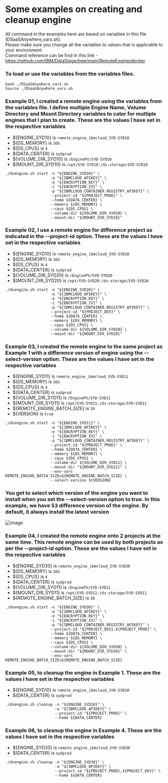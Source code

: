 # Some examples on creating and cleanup engine

All command in the examples here are based on variables in this file (DSaaSAnywhere_vars.sh). \
Please make sure you change all the variables to values that is applicable to your environment. \
Command reference can be find in this link - https://github.com/IBM/DataStage/tree/main/RemoteEngine/docker

### To load or use the variables from the variables files.
```
bash ./DSaaSAnywhere_vars.sh
Source ./DSaaSAnywhere_vars.sh
```

### Example 01, I created a remote engine using the variables from the variables file. I define multiple Engine Name, Volume Directory and Mount Directory variables to cater for multiple engines that I plan to create. These are the values I have set in the respective variables
- ${ENGINE_SYD10} is `remote_engine_ibmcloud_SYD-SYD10`
- ${DS_MEMORY} is `16G`
- ${DS_CPUS} is `4`
- ${DATA_CENTER} is `sydprod`
- ${VOLUME_DIR_SYD10} is `/EnginePV/SYD-SYD10`
- ${MOUNT_DIR_SYD10} is `/opt/SYD-SYD10:/ds-storage/SYD-SYD10`

```
./dsengine.sh start -n "${ENGINE_SYD10}" \
                    -a "${IBMCLOUD_APIKEY}" \
                    -e "${ENCRYPTION_KEY}" \
                    -i "${ENCRYPTION_IV}" \
                    -p "${IBMCLOUD_CONTAINER_REGISTRY_APIKEY}" \
                    --project-id "${PROJECT_PROD}" \
                    --home ${DATA_CENTER} \
                    --memory ${DS_MEMORY} \
                    --cpus ${DS_CPUS} \
                    --volume-dir ${VOLUME_DIR_SYD10} \
                    --mount-dir "${MOUNT_DIR_SYD10}"
```

### Example 02, I use a remote engine for difference project as indicated in the  --project-id option. These are the values I have set in the respective variables
- ${ENGINE_SYD10} is `remote_engine_ibmcloud_SYD-SYD20`
- ${DS_MEMORY} is `16G`
- ${DS_CPUS} is `4`
- ${DATA_CENTER} is `sydprod`
- ${VOLUME_DIR_SYD20} is `/EnginePV/SYD-SYD20`
- ${MOUNT_DIR_SYD20} is `/opt/SYD-SYD20:/ds-storage/SYD-SYD20`

```
./dsengine.sh start -n "${ENGINE_SYD20}" \
                    -a "${IBMCLOUD_APIKEY}" \
                    -e "${ENCRYPTION_KEY}" \
                    -i "${ENCRYPTION_IV}" \
                    -p "${IBMCLOUD_CONTAINER_REGISTRY_APIKEY}" \
                    --project-id "${PROJECT_DEV}" \
                    --home ${DATA_CENTER} \
                    --memory ${DS_MEMORY} \
                    --cpus ${DS_CPUS} \
                    --volume-dir ${VOLUME_DIR_SYD20} \
                    --mount-dir "${MOUNT_DIR_SYD20}"
```

### Example 03, I created the remote engine to the same project as Example 1 with a difference version of engine using the --select-version option. These are the values I have set in the respective variables
- ${ENGINE_SYD11} is `remote_engine_ibmcloud_SYD-SYD11`
- ${DS_MEMORY} is `16G`
- ${DS_CPUS} is `4`
- ${DATA_CENTER} is `sydprod`
- ${VOLUME_DIR_SYD11} is `/EnginePV/SYD-SYD11`
- ${MOUNT_DIR_SYD11} is `/opt/SYD-SYD11:/ds-storage/SYD-SYD11`
- ${REMOTE_ENGINE_BATCH_SIZE} is `10`
- ${VERSION} is `true`

```
./dsengine.sh start -n "${ENGINE_SYD11}" \
                    -a "${IBMCLOUD_APIKEY}" \
                    -e "${ENCRYPTION_KEY}" \
                    -i "${ENCRYPTION_IV}" \
                    -p "${IBMCLOUD_CONTAINER_REGISTRY_APIKEY}" \
                    --project-id "${PROJECT_PROD}" \
                    --home ${DATA_CENTER} \
                    --memory ${DS_MEMORY} \
                    --cpus ${DS_CPUS} \
                    --volume-dir ${VOLUME_DIR_SYD11} \
                    --mount-dir "${MOUNT_DIR_SYD11}" \
                    --env-vars REMOTE_ENGINE_BATCH_SIZE=${REMOTE_ENGINE_BATCH_SIZE} \
                    --select-version ${VERSION}
```

### You get to select which version of the engine you want to install when you set the --select-version option to true. In this example, we have 53 difference version of the engine. By default, it always install the latest version
![image](https://github.com/user-attachments/assets/ce5ec9d6-7f6b-4128-a300-51b5f31dd642)

### Example 04, I created the remote engine onto 2 projects at the same time. This remote engine can be used by both projects as per the --project-id option. These are the values I have set in the respective variables
- ${ENGINE_SYD30} is `remote_engine_ibmcloud_SYD-SYD30`
- ${DS_MEMORY} is `16G`
- ${DS_CPUS} is `4`
- ${DATA_CENTER} is `sydprod`
- ${VOLUME_DIR_SYD11} is `/EnginePV/SYD-SYD11`
- ${MOUNT_DIR_SYD11} is `/opt/SYD-SYD11:/ds-storage/SYD-SYD11`
- ${REMOTE_ENGINE_BATCH_SIZE} is `10`
  
```
./dsengine.sh start -n "${ENGINE_SYD30}" \
                    -a "${IBMCLOUD_APIKEY}" \
                    -e "${ENCRYPTION_KEY}" \
                    -i "${ENCRYPTION_IV}" \
                    -p "${IBMCLOUD_CONTAINER_REGISTRY_APIKEY}" \
                    --project-id "${PROJECT_DEV},${PROJECT_PROD}" \
                    --home ${DATA_CENTER} \
                    --memory ${DS_MEMORY} \
                    --cpus ${DS_CPUS} \
                    --volume-dir ${VOLUME_DIR_SYD30} \
                    --mount-dir "${MOUNT_DIR_SYD30}" \
                    --env-vars REMOTE_ENGINE_BATCH_SIZE=${REMOTE_ENGINE_BATCH_SIZE}
```

### Example 05, to cleanup the engine in Example 1. These are the values I have set in the respective variables
- ${ENGINE_SYD10} is `remote_engine_ibmcloud_SYD-SYD10`
- ${DATA_CENTER} is `sydprod`

```
./dsengine.sh cleanup -n "${ENGINE_SYD10}" \
                      -a "${IBMCLOUD_APIKEY}" \
                      --project-id "${PROJECT_PROD}" \
                      --home ${DATA_CENTER}
```

### Example 06, to cleanup the engine in Example 4. These are the values I have set in the respective variables
- ${ENGINE_SYD30} is `remote_engine_ibmcloud_SYD-SYD30`
- ${DATA_CENTER} is `sydprod`

```
./dsengine.sh cleanup -n "${ENGINE_SYD30}" \
                      -a "${IBMCLOUD_APIKEY}" \
                      --project-id "${PROJECT_PROD},${PROJECT_DEV}" \
                      --home ${DATA_CENTER}
```

